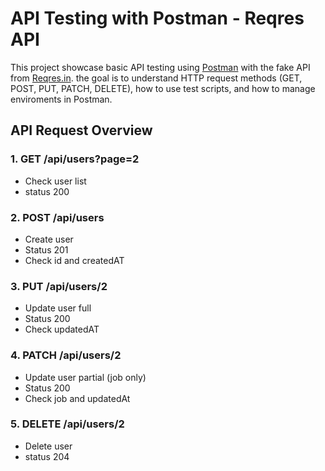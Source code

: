 # API Testing with Postman - Reqres API

This project showcase basic API testing using [Postman](https://www.postman.com) with the fake API from [Reqres.in](https://reqres.in). the goal is to understand HTTP request methods (GET, POST, PUT, PATCH, DELETE), how to use test scripts, and how to manage enviroments in Postman.

## API Request Overview

### 1. GET /api/users?page=2
 - Check user list
 - status 200

### 2. POST /api/users
 - Create user
 - Status 201
 - Check id and createdAT

### 3. PUT /api/users/2
 - Update user full
 - Status 200
 - Check updatedAT

### 4. PATCH /api/users/2
 - Update user partial (job only)
 - Status 200
 - Check job and updatedAt

### 5. DELETE /api/users/2
 - Delete user
 - status 204